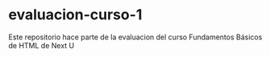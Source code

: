# evaluacion-curso-1
Este repositorio hace parte de la evaluacion del curso Fundamentos Básicos de HTML de Next U
